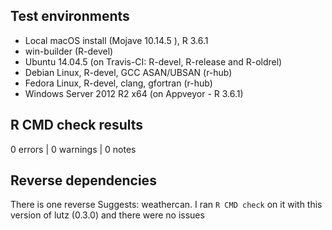 ## Test environments
* Local macOS install (Mojave 10.14.5 ), R 3.6.1
* win-builder (R-devel)
* Ubuntu 14.04.5 (on Travis-CI: R-devel, R-release and R-oldrel)
* Debian Linux, R-devel, GCC ASAN/UBSAN (r-hub)
* Fedora Linux, R-devel, clang, gfortran (r-hub)
* Windows Server 2012 R2 x64 (on Appveyor - R 3.6.1)

## R CMD check results

0 errors | 0 warnings | 0 notes

## Reverse dependencies

There is one reverse Suggests: weathercan. I ran `R CMD check` on it with this version of lutz (0.3.0) and there were no issues
